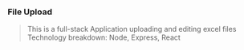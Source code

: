 ### File Upload

> This is a full-stack Application uploading and editing excel files
> Technology breakdown: Node, Express, React

```